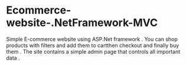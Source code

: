 # Ecommerce-website-.NetFramework-MVC
Simple E-commerce website using ASP.Net framework .
You can shop products with filters and add them to cartthen checkout and finally buy them .
The site contains a simple admin page that controls all important data .
